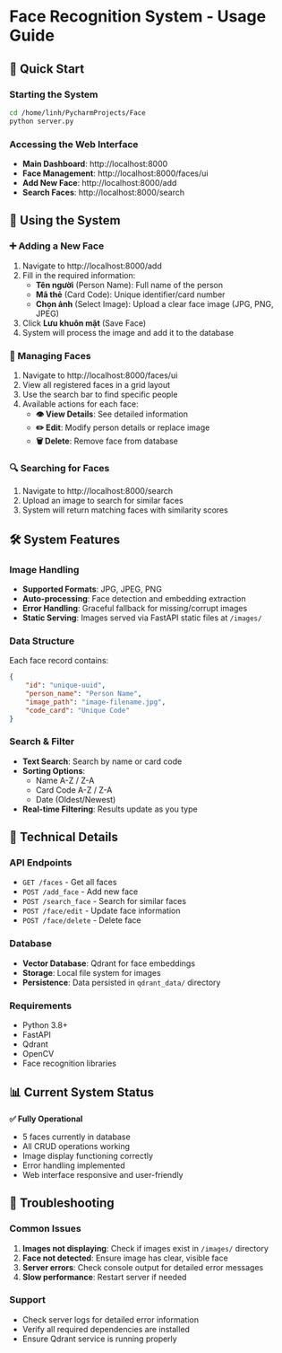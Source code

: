 # Face Recognition System - Usage Guide

## 🚀 Quick Start

### Starting the System
```bash
cd /home/linh/PycharmProjects/Face
python server.py
```

### Accessing the Web Interface
- **Main Dashboard**: http://localhost:8000
- **Face Management**: http://localhost:8000/faces/ui
- **Add New Face**: http://localhost:8000/add
- **Search Faces**: http://localhost:8000/search

## 📝 Using the System

### ➕ Adding a New Face
1. Navigate to http://localhost:8000/add
2. Fill in the required information:
   - **Tên người** (Person Name): Full name of the person
   - **Mã thẻ** (Card Code): Unique identifier/card number
   - **Chọn ảnh** (Select Image): Upload a clear face image (JPG, PNG, JPEG)
3. Click **Lưu khuôn mặt** (Save Face)
4. System will process the image and add it to the database

### 👥 Managing Faces
1. Navigate to http://localhost:8000/faces/ui
2. View all registered faces in a grid layout
3. Use the search bar to find specific people
4. Available actions for each face:
   - **👁️ View Details**: See detailed information
   - **✏️ Edit**: Modify person details or replace image
   - **🗑️ Delete**: Remove face from database

### 🔍 Searching for Faces
1. Navigate to http://localhost:8000/search
2. Upload an image to search for similar faces
3. System will return matching faces with similarity scores

## 🛠️ System Features

### Image Handling
- **Supported Formats**: JPG, JPEG, PNG
- **Auto-processing**: Face detection and embedding extraction
- **Error Handling**: Graceful fallback for missing/corrupt images
- **Static Serving**: Images served via FastAPI static files at `/images/`

### Data Structure
Each face record contains:
```json
{
    "id": "unique-uuid",
    "person_name": "Person Name",
    "image_path": "image-filename.jpg",
    "code_card": "Unique Code"
}
```

### Search & Filter
- **Text Search**: Search by name or card code
- **Sorting Options**: 
  - Name A-Z / Z-A
  - Card Code A-Z / Z-A
  - Date (Oldest/Newest)
- **Real-time Filtering**: Results update as you type

## 🔧 Technical Details

### API Endpoints
- `GET /faces` - Get all faces
- `POST /add_face` - Add new face
- `POST /search_face` - Search for similar faces
- `POST /face/edit` - Update face information
- `POST /face/delete` - Delete face

### Database
- **Vector Database**: Qdrant for face embeddings
- **Storage**: Local file system for images
- **Persistence**: Data persisted in `qdrant_data/` directory

### Requirements
- Python 3.8+
- FastAPI
- Qdrant
- OpenCV
- Face recognition libraries

## 📊 Current System Status

**✅ Fully Operational**
- 5 faces currently in database
- All CRUD operations working
- Image display functioning correctly
- Error handling implemented
- Web interface responsive and user-friendly

## 🚨 Troubleshooting

### Common Issues
1. **Images not displaying**: Check if images exist in `/images/` directory
2. **Face not detected**: Ensure image has clear, visible face
3. **Server errors**: Check console output for detailed error messages
4. **Slow performance**: Restart server if needed

### Support
- Check server logs for detailed error information
- Verify all required dependencies are installed
- Ensure Qdrant service is running properly
